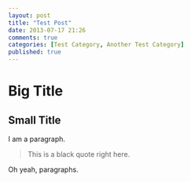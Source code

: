 ```yaml
---
layout: post
title: "Test Post"
date: 2013-07-17 21:26
comments: true
categories: [Test Category, Another Test Category]
published: true
---
```


Big Title
=========

Small Title
----------
I am a paragraph.

> This is a black quote
> right here.

Oh yeah, paragraphs.
